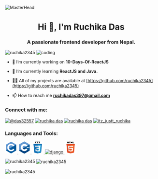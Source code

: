 ![MasterHead](https://3.bp.blogspot.com/-dB6ndKqIAuI/XdWeOASO5AI/AAAAAAAANZA/MSbT9mh6bukxkI-tqnu_GARIZZV5WNVhQCLcBGAsYHQ/s1600/image1.gif)
<h1 align="center">Hi 👋, I'm Ruchika Das</h1>
<h3 align="center">A passionate frontend developer from Nepal.</h3>

<img align="right" alt="coding" width="400" src="cdn.dribbble.com/users/1059583/screenshots/4171367/coding-freak.gif">

<p align="left"> <img src="https://komarev.com/ghpvc/?username=ruchika2345&label=Profile%20views&color=0e75b6&style=flat" alt="ruchika2345" /> </p>

- 🔭 I’m currently working on **10-Days-Of-ReactJS**

- 🌱 I’m currently learning **ReactJS and Java.**

- 👨‍💻 All of my projects are available at [https://github.com/ruchika2345](https://github.com/ruchika2345)

- 📫 How to reach me **ruchikadas397@gmail.com**

<h3 align="left">Connect with me:</h3>
<p align="left">
<a href="https://twitter.com/@das32557" target="blank"><img align="center" src="https://raw.githubusercontent.com/rahuldkjain/github-profile-readme-generator/master/src/images/icons/Social/twitter.svg" alt="@das32557" height="30" width="40" /></a>
<a href="https://www.linkedin.com" target="blank"><img align="center" src="https://raw.githubusercontent.com/rahuldkjain/github-profile-readme-generator/master/src/images/icons/Social/linked-in-alt.svg" alt="ruchika das" height="30" width="40" /></a>
<a href="https://www.facebook.com" target="blank"><img align="center" src="https://raw.githubusercontent.com/rahuldkjain/github-profile-readme-generator/master/src/images/icons/Social/facebook.svg" alt="ruchika das" height="30" width="40" /></a>
<a href="https://instagram.com/itz_justt_ruchika" target="blank"><img align="center" src="https://raw.githubusercontent.com/rahuldkjain/github-profile-readme-generator/master/src/images/icons/Social/instagram.svg" alt="itz_justt_ruchika" height="30" width="40" /></a>
</p>

<h3 align="left">Languages and Tools:</h3>
<p align="left"> <a href="https://www.cprogramming.com/" target="_blank" rel="noreferrer"> <img src="https://raw.githubusercontent.com/devicons/devicon/master/icons/c/c-original.svg" alt="c" width="40" height="40"/> </a> <a href="https://www.w3schools.com/cpp/" target="_blank" rel="noreferrer"> <img src="https://raw.githubusercontent.com/devicons/devicon/master/icons/cplusplus/cplusplus-original.svg" alt="cplusplus" width="40" height="40"/> </a> <a href="https://www.w3schools.com/css/" target="_blank" rel="noreferrer"> <img src="https://raw.githubusercontent.com/devicons/devicon/master/icons/css3/css3-original-wordmark.svg" alt="css3" width="40" height="40"/> </a> <a href="https://www.djangoproject.com/" target="_blank" rel="noreferrer"> <img src="https://cdn.worldvectorlogo.com/logos/django.svg" alt="django" width="40" height="40"/> </a> <a href="https://www.w3.org/html/" target="_blank" rel="noreferrer"> <img src="https://raw.githubusercontent.com/devicons/devicon/master/icons/html5/html5-original-wordmark.svg" alt="html5" width="40" height="40"/> </a> </p>

<p><img align="left" src="https://github-readme-stats.vercel.app/api/top-langs?username=ruchika2345&show_icons=true&locale=en&layout=compact" alt="ruchika2345" /></p>

<p>&nbsp;<img align="center" src="https://github-readme-stats.vercel.app/api?username=ruchika2345&show_icons=true&locale=en" alt="ruchika2345" /></p>

<p><img align="center" src="https://github-readme-streak-stats.herokuapp.com/?user=ruchika2345&" alt="ruchika2345" /></p>
